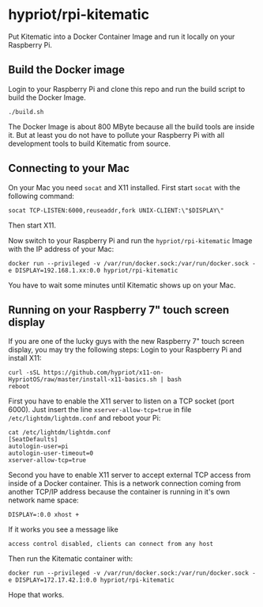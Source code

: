 # hypriot/rpi-kitematic

Put Kitematic into a Docker Container Image and run it locally on your Raspberry Pi.

## Build the Docker image

Login to your Raspberry Pi and clone this repo and run the build script to build the Docker Image.

```
./build.sh
```

The Docker Image is about 800 MByte because all the build tools are inside it.
But at least you do not have to pollute your Raspberry Pi with all development tools
to build Kitematic from source.

## Connecting to your Mac

On your Mac you need `socat` and X11 installed.
First start `socat` with the following command:

```
socat TCP-LISTEN:6000,reuseaddr,fork UNIX-CLIENT:\"$DISPLAY\"
```

Then start X11.

Now switch to your Raspberry Pi and run the `hypriot/rpi-kitematic` Image with
the IP address of your Mac:

```
docker run --privileged -v /var/run/docker.sock:/var/run/docker.sock -e DISPLAY=192.168.1.xx:0.0 hypriot/rpi-kitematic
```

You have to wait some minutes until Kitematic shows up on your Mac.

## Running on your Raspberry 7" touch screen display

If you are one of the lucky guys with the new Raspberry 7" touch screen display, 
you may try the following steps:
Login to your Raspberry Pi and install X11:

```
curl -sSL https://github.com/hypriot/x11-on-HypriotOS/raw/master/install-x11-basics.sh | bash
reboot
```

First you have to enable the X11 server to listen on a TCP socket (port 6000). Just insert the line `xserver-allow-tcp=true` in file `/etc/lightdm/lightdm.conf` and reboot your Pi:
```
cat /etc/lightdm/lightdm.conf
[SeatDefaults]
autologin-user=pi
autologin-user-timeout=0
xserver-allow-tcp=true
```

Second you have to enable X11 server to accept external TCP access from inside of a Docker container. 
This is a network connection coming from another TCP/IP address because the container is running
in it's own network name space:

```
DISPLAY=:0.0 xhost +
```
If it works you see a message like
```
access control disabled, clients can connect from any host
```

Then run the Kitematic container with:
```
docker run --privileged -v /var/run/docker.sock:/var/run/docker.sock -e DISPLAY=172.17.42.1:0.0 hypriot/rpi-kitematic
```

Hope that works.

